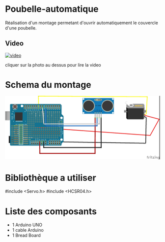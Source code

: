 # Poubelle-automatique 
 Réalisation d'un montage permetant d'ouvrir automatiquement le couvercle d'une poubelle.
 
 ## Video
 
 [![video](https://img.youtube.com/vi/Er-9FIFruSk/0.jpg)](https://www.youtube.com/watch?v=Er-9FIFruSk)

cliquer sur la photo au dessus pour lire la video


# Schema du montage
![poubelle](montage-trash.jpg)


# Bibliothèque a utiliser
#include <Servo.h>
#include <HCSR04.h>


# Liste des composants
+ 1 Arduino UNO
+ 1 cable Arduino
+ 1 Bread Board
